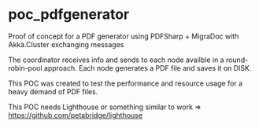 # poc_pdfgenerator
Proof of concept for a PDF generator using PDFSharp + MigraDoc with Akka.Cluster exchanging messages

The coordinator receives info and sends to each node availble in a round-robin-pool approach.
Each node generates a PDF file and saves it on DISK.

This POC was created to test the performance and resource usage for a heavy demand of PDF files.

This POC needs Lighthouse or something similar to work => https://github.com/petabridge/lighthouse
